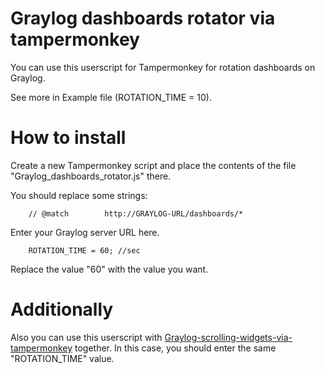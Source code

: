# Graylog dashboards rotator via tampermonkey
You can use this userscript for Tampermonkey for rotation dashboards on Graylog.

See more in Example file (ROTATION_TIME = 10).

# How to install
Create a new Tampermonkey script and place the contents of the file "Graylog_dashboards_rotator.js" there.

You should replace some strings:

		// @match        http://GRAYLOG-URL/dashboards/*
Enter your Graylog server URL here.

		ROTATION_TIME = 60; //sec
Replace the value "60" with the value you want.

# Additionally
Also you can use this userscript with [Graylog-scrolling-widgets-via-tampermonkey](https://github.com/vshovkuta/Graylog-scrolling-widgets-via-tampermonkey) together. In this case, you should enter the same "ROTATION_TIME" value. 
